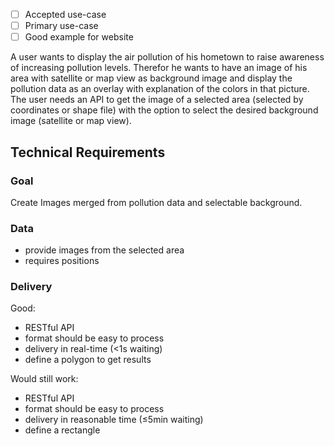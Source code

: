 - [ ] Accepted use-case
- [ ] Primary use-case
- [ ] Good example for website

A user wants to display the air pollution of his hometown to raise awareness of increasing pollution levels.
Therefor he wants to have an image of his area with satellite or map view as background image and display the pollution data as an overlay with explanation of the colors in that picture. 
The user needs an API to get the image of a selected area (selected by coordinates or shape file) with the option to select the desired background image (satellite or map view).



Technical Requirements
----------------------

### Goal

Create Images merged from pollution data and selectable background.

### Data

- provide images from the selected area
- requires positions

### Delivery

Good:

- RESTful API
- format should be easy to process
- delivery in real-time (<1s waiting)
- define a polygon to get results

Would still work:

- RESTful API
- format should be easy to process
- delivery in reasonable time (≤5min waiting)
- define a rectangle

